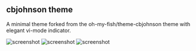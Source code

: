 ## cbjohnson theme

A minimal theme forked from the oh-my-fish/theme-cbjohnson theme with elegant vi-mode indicator.

![screenshot](https://cloud.githubusercontent.com/assets/4823640/5327427/6f9e61bc-7d02-11e4-9223-38ddbed176c8.png)
![screenshot](https://user-images.githubusercontent.com/15342165/42720301-58604070-8757-11e8-80ab-9c630c0083b0.png)
![screenshot](https://user-images.githubusercontent.com/15342165/42831945-542be716-8a22-11e8-8e52-77321b5ee1a9.png)
